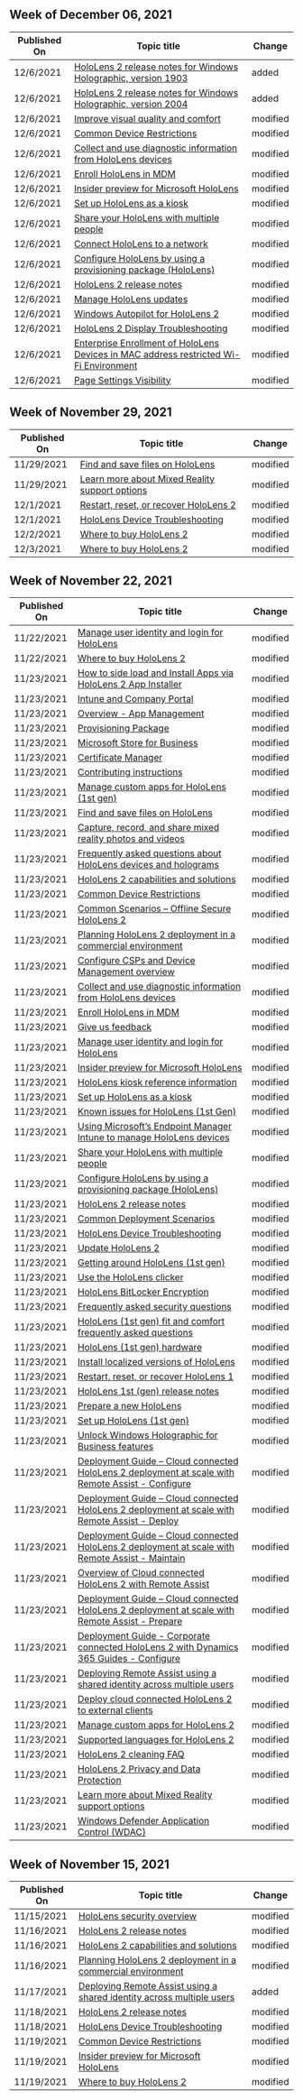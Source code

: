 <!-- This file is generated automatically each week. Changes made to this file will be overwritten.-->



## Week of December 06, 2021


| Published On |Topic title | Change |
|------|------------|--------|
| 12/6/2021 | [HoloLens 2 release notes for Windows Holographic, version 1903](/hololens/hololens-release-notes-1903) | added |
| 12/6/2021 | [HoloLens 2 release notes for Windows Holographic, version 2004](/hololens/hololens-release-notes-2004) | added |
| 12/6/2021 | [Improve visual quality and comfort](/hololens/hololens-calibration) | modified |
| 12/6/2021 | [Common Device Restrictions](/hololens/hololens-common-device-restrictions) | modified |
| 12/6/2021 | [Collect and use diagnostic information from HoloLens devices](/hololens/hololens-diagnostic-logs) | modified |
| 12/6/2021 | [Enroll HoloLens in MDM](/hololens/hololens-enroll-mdm) | modified |
| 12/6/2021 | [Insider preview for Microsoft HoloLens](/hololens/hololens-insider) | modified |
| 12/6/2021 | [Set up HoloLens as a kiosk](/hololens/hololens-kiosk) | modified |
| 12/6/2021 | [Share your HoloLens with multiple people](/hololens/hololens-multiple-users) | modified |
| 12/6/2021 | [Connect HoloLens to a network](/hololens/hololens-network) | modified |
| 12/6/2021 | [Configure HoloLens by using a provisioning package (HoloLens)](/hololens/hololens-provisioning) | modified |
| 12/6/2021 | [HoloLens 2 release notes](/hololens/hololens-release-notes) | modified |
| 12/6/2021 | [Manage HoloLens updates](/hololens/hololens-updates) | modified |
| 12/6/2021 | [Windows Autopilot for HoloLens 2](/hololens/hololens2-autopilot) | modified |
| 12/6/2021 | [HoloLens 2 Display Troubleshooting](/hololens/hololens2-display) | modified |
| 12/6/2021 | [Enterprise Enrollment of HoloLens Devices in MAC address restricted Wi-Fi Environment](/hololens/mac-address-options) | modified |
| 12/6/2021 | [Page Settings Visibility](/hololens/settings-uri-list) | modified |


## Week of November 29, 2021


| Published On |Topic title | Change |
|------|------------|--------|
| 11/29/2021 | [Find and save files on HoloLens](/hololens/holographic-data) | modified |
| 11/29/2021 | [Learn more about Mixed Reality support options](/hololens/hololens2-support) | modified |
| 12/1/2021 | [Restart, reset, or recover HoloLens 2](/hololens/hololens-recovery) | modified |
| 12/1/2021 | [HoloLens Device Troubleshooting](/hololens/hololens-troubleshooting) | modified |
| 12/2/2021 | [Where to buy HoloLens 2](/hololens/hololens2-purchase) | modified |
| 12/3/2021 | [Where to buy HoloLens 2](/hololens/hololens2-purchase) | modified |


## Week of November 22, 2021


| Published On |Topic title | Change |
|------|------------|--------|
| 11/22/2021 | [Manage user identity and login for HoloLens](/hololens/hololens-identity) | modified |
| 11/22/2021 | [Where to buy HoloLens 2](/hololens/hololens2-purchase) | modified |
| 11/23/2021 | [How to side load and Install Apps via HoloLens 2 App Installer](/hololens/app-deploy-app-installer) | modified |
| 11/23/2021 | [Intune and Company Portal](/hololens/app-deploy-intune) | modified |
| 11/23/2021 | [Overview - App Management](/hololens/app-deploy-overview) | modified |
| 11/23/2021 | [Provisioning Package](/hololens/app-deploy-provisioning-package) | modified |
| 11/23/2021 | [Microsoft Store for Business](/hololens/app-deploy-store-business) | modified |
| 11/23/2021 | [Certificate Manager](/hololens/certificate-manager) | modified |
| 11/23/2021 | [Contributing instructions](/hololens/contributing) | modified |
| 11/23/2021 | [Manage custom apps for HoloLens (1st gen)](/hololens/holographic-custom-apps) | modified |
| 11/23/2021 | [Find and save files on HoloLens](/hololens/holographic-data) | modified |
| 11/23/2021 | [Capture, record, and share mixed reality photos and videos](/hololens/holographic-photos-and-videos) | modified |
| 11/23/2021 | [Frequently asked questions about HoloLens devices and holograms](/hololens/hololens-faq) | modified |
| 11/23/2021 | [HoloLens 2 capabilities and solutions](/hololens/hololens-commercial-features) | modified |
| 11/23/2021 | [Common Device Restrictions](/hololens/hololens-common-device-restrictions) | modified |
| 11/23/2021 | [Common Scenarios – Offline Secure HoloLens 2](/hololens/hololens-common-scenarios-offline-secure) | modified |
| 11/23/2021 | [Planning HoloLens 2 deployment in a commercial environment](/hololens/hololens-core-components) | modified |
| 11/23/2021 | [Configure CSPs and Device Management overview](/hololens/hololens-csp-policy-overview) | modified |
| 11/23/2021 | [Collect and use diagnostic information from HoloLens devices](/hololens/hololens-diagnostic-logs) | modified |
| 11/23/2021 | [Enroll HoloLens in MDM](/hololens/hololens-enroll-mdm) | modified |
| 11/23/2021 | [Give us feedback](/hololens/hololens-feedback) | modified |
| 11/23/2021 | [Manage user identity and login for HoloLens](/hololens/hololens-identity) | modified |
| 11/23/2021 | [Insider preview for Microsoft HoloLens](/hololens/hololens-insider) | modified |
| 11/23/2021 | [HoloLens kiosk reference information](/hololens/hololens-kiosk-reference) | modified |
| 11/23/2021 | [Set up HoloLens as a kiosk](/hololens/hololens-kiosk) | modified |
| 11/23/2021 | [Known issues for HoloLens (1st Gen)](/hololens/hololens-known-issues) | modified |
| 11/23/2021 | [Using Microsoft’s Endpoint Manager Intune to manage HoloLens devices](/hololens/hololens-mdm-configure) | modified |
| 11/23/2021 | [Share your HoloLens with multiple people](/hololens/hololens-multiple-users) | modified |
| 11/23/2021 | [Configure HoloLens by using a provisioning package (HoloLens)](/hololens/hololens-provisioning) | modified |
| 11/23/2021 | [HoloLens 2 release notes](/hololens/hololens-release-notes) | modified |
| 11/23/2021 | [Common Deployment Scenarios](/hololens/hololens-requirements) | modified |
| 11/23/2021 | [HoloLens Device Troubleshooting](/hololens/hololens-troubleshooting) | modified |
| 11/23/2021 | [Update HoloLens 2](/hololens/hololens-update-hololens) | modified |
| 11/23/2021 | [Getting around HoloLens (1st gen)](/hololens/hololens1-basic-usage) | modified |
| 11/23/2021 | [Use the HoloLens clicker](/hololens/hololens1-clicker) | modified |
| 11/23/2021 | [HoloLens BitLocker Encryption](/hololens/hololens1-encryption) | modified |
| 11/23/2021 | [Frequently asked security questions](/hololens/hololens1-faq-security) | modified |
| 11/23/2021 | [HoloLens (1st gen) fit and comfort frequently asked questions](/hololens/hololens1-fit-comfort-faq) | modified |
| 11/23/2021 | [HoloLens (1st gen) hardware](/hololens/hololens1-hardware) | modified |
| 11/23/2021 | [Install localized versions of HoloLens](/hololens/hololens1-install-localized) | modified |
| 11/23/2021 | [Restart, reset, or recover HoloLens 1](/hololens/hololens1-recovery) | modified |
| 11/23/2021 | [HoloLens 1st (gen) release notes](/hololens/hololens1-release-notes) | modified |
| 11/23/2021 | [Prepare a new HoloLens](/hololens/hololens1-setup) | modified |
| 11/23/2021 | [Set up HoloLens (1st gen)](/hololens/hololens1-start) | modified |
| 11/23/2021 | [Unlock Windows Holographic for Business features](/hololens/hololens1-upgrade-enterprise) | modified |
| 11/23/2021 | [Deployment Guide – Cloud connected HoloLens 2 deployment at scale with Remote Assist - Configure](/hololens/hololens2-cloud-connected-configure) | modified |
| 11/23/2021 | [Deployment Guide – Cloud connected HoloLens 2 deployment at scale with Remote Assist - Deploy](/hololens/hololens2-cloud-connected-deploy) | modified |
| 11/23/2021 | [Deployment Guide – Cloud connected HoloLens 2 deployment at scale with Remote Assist - Maintain](/hololens/hololens2-cloud-connected-maintain) | modified |
| 11/23/2021 | [Overview of Cloud connected HoloLens 2 with Remote Assist](/hololens/hololens2-cloud-connected-overview) | modified |
| 11/23/2021 | [Deployment Guide – Cloud connected HoloLens 2 deployment at scale with Remote Assist - Prepare](/hololens/hololens2-cloud-connected-prepare) | modified |
| 11/23/2021 | [Deployment Guide - Corporate connected HoloLens 2 with Dynamics 365 Guides - Configure](/hololens/hololens2-corp-connected-configure) | modified |
| 11/23/2021 | [Deploying Remote Assist using a shared identity across multiple users](/hololens/hololens2-deploying-remote-assist-using-shared-identity) | modified |
| 11/23/2021 | [Deploy cloud connected HoloLens 2 to external clients](/hololens/hololens2-deployment-guide) | modified |
| 11/23/2021 | [Manage custom apps for HoloLens 2](/hololens/hololens2-holographic-custom-apps) | modified |
| 11/23/2021 | [Supported languages for HoloLens 2](/hololens/hololens2-language-support) | modified |
| 11/23/2021 | [HoloLens 2 cleaning FAQ](/hololens/hololens2-maintenance) | modified |
| 11/23/2021 | [HoloLens 2 Privacy and Data Protection](/hololens/hololens2-privacy) | modified |
| 11/23/2021 | [Learn more about Mixed Reality support options](/hololens/hololens2-support) | modified |
| 11/23/2021 | [Windows Defender Application Control (WDAC)](/hololens/windows-defender-application-control-wdac) | modified |


## Week of November 15, 2021


| Published On |Topic title | Change |
|------|------------|--------|
| 11/15/2021 | [HoloLens security overview](/hololens/security-overview) | modified |
| 11/16/2021 | [HoloLens 2 release notes](/hololens/hololens-release-notes) | modified |
| 11/16/2021 | [HoloLens 2 capabilities and solutions](/hololens/hololens-commercial-features) | modified |
| 11/16/2021 | [Planning HoloLens 2 deployment in a commercial environment](/hololens/hololens-core-components) | modified |
| 11/17/2021 | [Deploying Remote Assist using a shared identity across multiple users](/hololens/hololens2-deploying-remote-assist-using-shared-identity) | added |
| 11/18/2021 | [HoloLens 2 release notes](/hololens/hololens-release-notes) | modified |
| 11/18/2021 | [HoloLens Device Troubleshooting](/hololens/hololens-troubleshooting) | modified |
| 11/19/2021 | [Common Device Restrictions](/hololens/hololens-common-device-restrictions) | modified |
| 11/19/2021 | [Insider preview for Microsoft HoloLens](/hololens/hololens-insider) | modified |
| 11/19/2021 | [Where to buy HoloLens 2](/hololens/hololens2-purchase) | modified |
